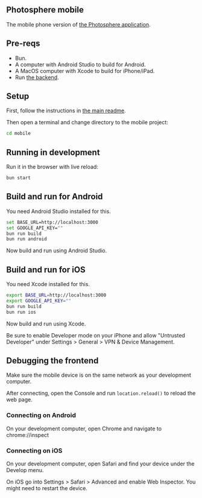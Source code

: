 ## Photosphere mobile

The mobile phone version of [the Photosphere application](https://rapidfullstackdevelopment.com/example-application).

## Pre-reqs

- Bun.
- A computer with Android Studio to build for Android.
- A MacOS computer with Xcode to build for iPhone/iPad. 
- Run [the backend](../backend/README.md).

## Setup

First, follow the instructions in [the main readme](../README.md).

Then open a terminal and change directory to the mobile project:

```bash
cd mobile
```

## Running in development

Run it in the browser with live reload:

```bash
bun start
```

## Build and run for Android

You need Android Studio installed for this.

```bash 
set BASE_URL=http://localhost:3000
set GOOGLE_API_KEY=""
bun run build 
bun run android
```

Now build and run using Android Studio.

## Build and run for iOS

You need Xcode installed for this.

```bash 
export BASE_URL=http://localhost:3000
export GOOGLE_API_KEY=""
bun run build
bun run ios 
```

Now build and run using Xcode.

Be sure to enable Developer mode on your iPhone and allow "Untrusted Developer" under Settings > General > VPN & Device Management.

## Debugging the frontend

Make sure the mobile device is on the same network as your development computer.

After connecting, open the Console and run `location.reload()` to reload the web page.

### Connecting on Android

On your development computer, open Chrome and navigate to chrome://inspect 

### Connecting on iOS

On your development computer, open Safari and find your device under the Develop menu.

On iOS go into Settings > Safari > Advanced and enable Web Inspector. You might need to restart the device.
